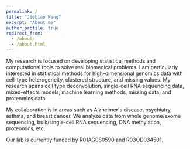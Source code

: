 ```yaml
---
permalink: /
title: "Jiebiao Wang"
excerpt: "About me"
author_profile: true
redirect_from: 
  - /about/
  - /about.html
---
```


My research is focused on developing statistical methods and computational tools to solve real biomedical problems. I am particularly interested in statistical methods for high-dimensional genomics data with cell-type heterogeneity, clustered structure, and missing values. My research spans cell type deconvolution, single-cell RNA sequencing data, mixed-effects models, machine learning methods, missing data, and proteomics data.

My collaboration is in areas such as Alzheimer's disease, psychiatry, asthma, and breast cancer. We analyze data from whole genome/exome sequencing, bulk/single-cell RNA sequencing, DNA methylation, proteomics, etc.

Our lab is currently funded by R01AG080590 and R03OD034501.
